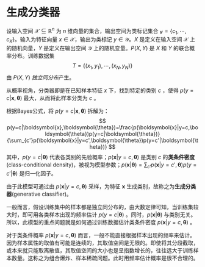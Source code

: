# 生成分类器

设输入空间 $\mathcal{X} \subseteq \mathbb{R}^n$ 为 $n$ 维向量的集合，输出空间为类标记集合 $\mathcal{y} =\{ c_{1},\cdots,c_{K} \}$。输入为特征向量 $x \in \mathcal{X}$，输出为类标记 $y \in \mathcal{Y}$。$X$ 是定义在输入空间 $\mathcal{X}$ 上的随机向量，$Y$ 是定义在输出空间 $\mathcal{Y}$ 上的随机变量。$P(X,Y)$ 是 $X$ 和 $Y$ 的联合概率分布。训练数据集
$$ T=\{ (x_{1},y_{1}),\cdots , (x_{N},y_{N})\} $$
由 $P(X,Y)$ *独立同分布*产生。

从概率视角，分类器即是在已知样本特征 $x$ 下，找到特定的类别 $c$ ，使得 $p(y=c|\boldsymbol{x},\boldsymbol{\theta})$ 最大，从而将此样本分类为 $c$ 。

根据Bayes公式，将 $p(y=c|\boldsymbol{x},\boldsymbol{\theta})$ 拆解为：
$$ p(y=c|\boldsymbol{x},\boldsymbol{\theta})=\frac{p(\boldsymbol{x}|y=c,\boldsymbol{\theta})p(y=c|\boldsymbol{\theta})}{\sum_{c'}p(\boldsymbol{x}|y=c',\boldsymbol{\theta})p(y=c'|\boldsymbol{\theta})} $$
其中，$p(y=c|\boldsymbol{\theta})$ 代表各类别的先验概率；$p(\boldsymbol{x}|y=c,\boldsymbol{\theta})$ 是类别 $c$ 的**类条件密度**(class-conditional density)，被视为模型参数；$p(\boldsymbol{x}|\boldsymbol{\theta})=\sum_{c'}p(\boldsymbol{x}|y=c',\boldsymbol{\theta})p(y=c'|\boldsymbol{\theta})$ 是归一化因子。

由于此模型可通过由 $p(\boldsymbol{x}|y=c,\boldsymbol{\theta})$ 采样，为特征 $\boldsymbol{x}$ 生成类别，故称之为**生成分类器**(generative classifier)。

一般而言，假设训练集中的样本都是独立同分布的，由大数定律可知，当训练集较大时，即可用各类样本出现的频率估计 $p(y=c|\boldsymbol{\theta})$ 。同时，$p(\boldsymbol{x}|\boldsymbol{\theta})$ 与类别无关。所以，此模型的重点问题就是如何通过训练数据估计类条件密度 $p(\boldsymbol{x}|y=c,\boldsymbol{\theta})$ 。

对于类条件概率 $p(\boldsymbol{x}|y=c,\boldsymbol{\theta})$ 而言，一般不能直接根据样本出现的频率来估计。因为样本属性的取值有可能是连续的，其取值空间是无限的。即使将其分段截取，或本来就只能取离散值，其取值空间的大小也是呈指数增长的，往往远大于训练样本数量。这称之为组合爆炸、样本稀疏问题。此时用频率估计概率是很不合理的。


